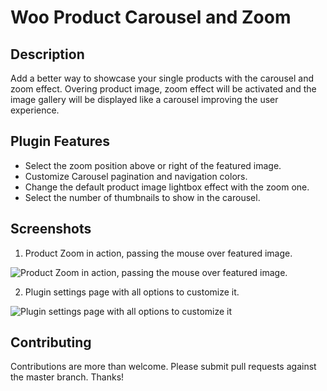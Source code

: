 # Woo Product Carousel and Zoom

## Description
Add a better way to showcase your single products with the carousel and zoom effect. Overing product image, zoom effect will be activated and the image gallery will be displayed like a carousel improving the user experience.


## Plugin Features
* Select the zoom position above or right of the featured image.
* Customize Carousel pagination and navigation colors.
* Change the default product image lightbox effect with the zoom one.
* Select the number of thumbnails to show in the carousel.

## Screenshots
1. Product Zoom in action, passing the mouse over featured image.

![Product Zoom in action, passing the mouse over featured image.](https://ps.w.org/woo-product-carousel-and-zoom/assets/screenshot-2.png?rev=1620720)

2. Plugin settings page with all options to customize it.

![Plugin settings page with all options to customize it](https://ps.w.org/woo-product-carousel-and-zoom/assets/screenshot-1.png?rev=1620846)


## Contributing
Contributions are more than welcome. Please submit pull requests against the master branch. Thanks!